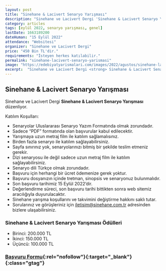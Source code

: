 ```yaml
---
layout: post
title: "Sinehane & Lacivert Senaryo Yarışması"
description: "Sinehane ve Lacivert Dergi 'Sinehane & Lacivert Senaryo Yarışması' düzenliyor."
category: articles
tags: [eylül 2022, senaryo yarışması, genel]
lastDate: 1663189200
dateHuman: "15 Eylül 2022"
attendance: "Websitesi"
organizer: "Sinehane ve Lacivert Dergi"
price: "450 Bin TL'dir."
requirements: "İsteyen herkes katılabilir."
permalink: "sinehane-lacivert-senaryo-yarismasi"
image: "https://edebiyatyarismalari.com/images/2022/agustos/sinehane-lacivert-senaryo-yarismasi.jpg"
excerpt:  "Sinehane ve Lacivert Dergi <strong> Sinehane & Lacivert Senaryo Yarışması</strong> düzenliyor."
---
```


## Sinehane & Lacivert Senaryo Yarışması
Sinehane ve Lacivert Dergi **Sinehane & Lacivert Senaryo Yarışması** düzenliyor.  

Katılım Koşulları:
- Senaryolar Uluslararası Senaryo Yazım Formatında olmak zorundadır.
- Sadece “PDF” formatında olan başvurular kabul edilecektir.
- Yarışmaya uzun metraj film ile katılım sağlamalısınız.
- Birden fazla senaryo ile katılım sağlayabilirsiniz.
- Sayfa sınırınız yok, senaryolarınızı bitmiş bir şekilde teslim etmeniz gerekir.
- Dizi senaryosu ile değil sadece uzun metraj film ile katılım sağlayabilirsiniz.
- Senaryo dili Türkçe olmak zorundadır.
- Başvuru için herhangi bir ücret ödemenize gerek yoktur.
- Başvuru dosyanızın içinde tretman, sinopsis ve senaryonuz bulunmalıdır.
- Son başvuru tarihimiz 15 Eylül 2022’dir.
- Değerlendirme süreci, son başvuru tarihi bittikten sonra web sitemiz aracılığıyla duyurulacaktır.
- Sinehane yarışma koşullarını ve takvimini değiştirme hakkını saklı tutar.
- Sorularınız ve görüşleriniz için iletisim@sinehane.com.tr adresinden bizlere ulaşabilirsiniz.


### Sinehane & Lacivert Senaryo Yarışması Ödülleri
- Birinci: 200.000 TL
- İkinci: 150.000 TL
- Üçüncü: 100.000 TL


### [Başvuru Formu](https://www.sinehane.com.tr/bilgilendirme/?ref=edebiyatyarismalari.com){:rel="nofollow"}{:target="_blank"}{:class="gtag"}